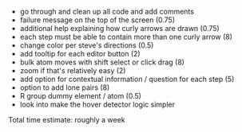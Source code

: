- go through and clean up all code and add comments
- failure message on the top of the screen (0.75)
- additional help explaining how curly arrows are drawn (0.75)
- each step must be able to contain more than one curly arrow (8)
- change color per steve's directions (0.5)
- add tooltip for each editor button (2)
- bulk atom moves with shift select or click drag (8)
- zoom if that's relatively easy (2)
- add option for contextual information / question for each step (5)
- option to add lone pairs (8)
- R group dummy element / atom (0.5)
- look into make the hover detector logic simpler

Total time estimate: roughly a week

